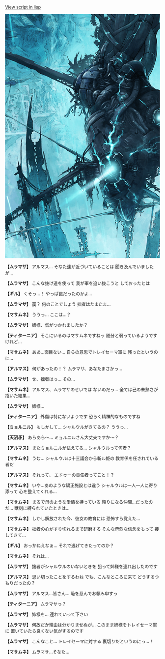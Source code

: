 [View script in lisp](../scripts/101004040.txt)

![underground_world_3.png](../images/backgrounds/underground_world_3.png)

**【ムラマサ】**
アルマス…
そなた達が近づいていることは
聞き及んでいましたが…

**【ムラマサ】**
こんな抜け道を使って
我が軍を追い抜こうと
しておったとは

**【ギル】**
くそっ…！
やっぱ罠だったのかよ…

**【ムラマサ】**
罠？
何のことでしょう
拙者はたまたま…

**【マサムネ】**
ううっ…
ここは…？

**【ムラマサ】**
姉様、気がつかれましたか？

**【ティターニア】**
そこにいるのはマサムネですねっ
随分と弱っているようですけれど…

**【マサムネ】**
ああ…面目ない…
自らの意思でトレイセーマ軍に
残ったというのに…

**【アルマス】**
何があったの！？
ムラマサ、あなたまさかっ…

**【ムラマサ】**
せ、拙者はっ…
その…

**【マサムネ】**
アルマス、ムラマサのせいでは
ないのだっ…
全ては己の未熟さが招いた結果…

**【ムラマサ】**
姉様…

**【ティターニア】**
外傷は特にないようです
恐らく精神的なものですね

**【ミョルニル】**
もしかして…
シャルウルがきてるの？
ううっ…

**【天沼矛】**
あらあら～…
ミョルニルさん大丈夫ですか～？

**【アルマス】**
またミョルニルが怯えてる…
シャルウルって何者？

**【マサムネ】**
うむ…
シャルウルは十三議会から斬ル姫の
教育係を任されている者だ

**【アルマス】**
それって、
エドゥーの責任者ってこと！？

**【マサムネ】**
いや…あのような矯正施設とは違う
シャルウルは一人一人に寄り添って
心を整えてくれる…

**【マサムネ】**
まるで母のような愛情を持っている
頼りになる仲間…だったのだ…
獣刻に縛られていたときは…

**【マサムネ】**
しかし解放された今、彼女の教育には
恐怖すら覚えた…

**【マサムネ】**
拙者の心がすり切れるまで研磨する
そんな苛烈な信念をもって
接してきて…

**【ギル】**
おっかねえなぁ…
それで逃げてきたってのか？

**【マサムネ】**
それは…

**【ムラマサ】**
拙者がシャルウルのいないときを
狙って姉様を連れ出したのです

**【アルマス】**
思い切ったことをするわね
でも、こんなところに来て
どうするつもりだったの？

**【ムラマサ】**
アルマス…皆さん…
恥を忍んでお頼み申すっ

**【ティターニア】**
ムラマサっ？

**【ムラマサ】**
姉様を…
連れていって下さい

**【ムラマサ】**
何故だか理由は分かりませぬが…
このまま姉様をトレイセーマ軍に
置いていたら良くない気がするのです

**【ムラマサ】**
こんなこと…
トレイセーマに対する
裏切りだというのにっ…！

**【マサムネ】**
ムラマサ…そなた…
